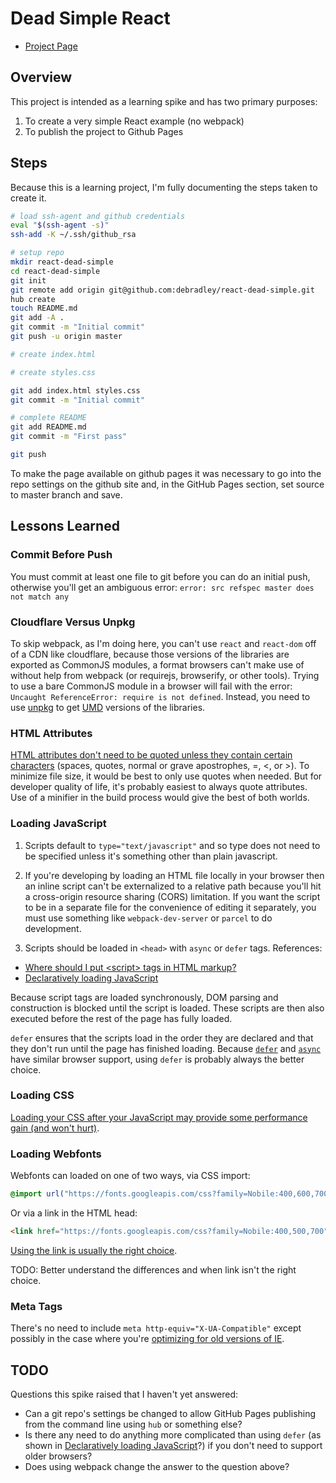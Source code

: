 # Dead Simple React

* [Project Page](https://debradley.github.io/react-dead-simple/)

## Overview

This project is intended as a learning spike and has two primary purposes:

1. To create a very simple React example (no webpack)
2. To publish the project to Github Pages

## Steps

Because this is a learning project, I'm fully documenting the steps taken to create it.

```sh
# load ssh-agent and github credentials
eval "$(ssh-agent -s)"
ssh-add -K ~/.ssh/github_rsa

# setup repo
mkdir react-dead-simple
cd react-dead-simple
git init
git remote add origin git@github.com:debradley/react-dead-simple.git
hub create
touch README.md
git add -A .
git commit -m "Initial commit"
git push -u origin master

# create index.html

# create styles.css

git add index.html styles.css
git commit -m "Initial commit"

# complete README
git add README.md
git commit -m "First pass"

git push
```

To make the page available on github pages it was necessary to go into the repo settings on the github site and, in the GitHub Pages section, set source to master branch and save.

## Lessons Learned

### Commit Before Push

You must commit at least one file to git before you can do an initial push, otherwise you'll get an ambiguous error: `error: src refspec master does not match any`

### Cloudflare Versus Unpkg

To skip webpack, as I'm doing here, you can't use `react` and `react-dom` off of a CDN like cloudflare, because those versions of the libraries are exported as CommonJS modules, a format browsers can't make use of without help from webpack (or requirejs, browserify, or other tools). Trying to use a bare CommonJS module in a browser will fail with the error: `Uncaught ReferenceError: require is not defined`. Instead, you need to use [unpkg](https://unpkg.com/) to get [UMD](https://github.com/umdjs/umd) versions of the libraries.

### HTML Attributes

[HTML attributes don't need to be quoted unless they contain certain characters](http://w3c.github.io/html/syntax.html#elements-attributes) (spaces, quotes, normal or grave apostrophes, =, <, or >). To minimize file size, it would be best to only use quotes when needed. But for developer quality of life, it's probably easiest to always quote attributes. Use of a minifier in the build process would give the best of both worlds.

### Loading JavaScript

1. Scripts default to `type="text/javascript"` and so type does not need to be specified unless it's something other than plain javascript.

1. If you're developing by loading an HTML file locally in your browser then an inline script can't be externalized to a relative path because you'll hit a cross-origin resource sharing (CORS) limitation. If you want the script to be in a separate file for the convenience of editing it separately, you must use something like `webpack-dev-server` or `parcel` to do development.

1. Scripts should be loaded in `<head>` with `async` or `defer` tags. References:

* [Where should I put \<script\> tags in HTML markup?
](https://stackoverflow.com/a/24070373/5070828)
* [Declaratively loading JavaScript](https://www.fullstackreact.com/articles/Declaratively_loading_JS_libraries/index.html)

Because script tags are loaded synchronously, DOM parsing and construction is blocked until the script is loaded. These scripts are then also executed before the rest of the page has fully loaded.

`defer` ensures that the scripts load in the order they are declared and that they don't run until the page has finished loading. Because [`defer`](https://caniuse.com/#feat=script-defer) and [`async`](https://caniuse.com/#feat=script-async) have similar browser support, using `defer` is probably always the better choice.

### Loading CSS

[Loading your CSS after your JavaScript may provide some performance gain (and won't hurt)](https://stackoverflow.com/a/9272730/5070828).

### Loading Webfonts

Webfonts can loaded on one of two ways, via CSS import:

```css
@import url("https://fonts.googleapis.com/css?family=Nobile:400,600,700");
```

Or via a link in the HTML head:

```html
<link href="https://fonts.googleapis.com/css?family=Nobile:400,500,700" rel=stylesheet>
```

[Using the link is usually the right choice](https://stackoverflow.com/questions/12316501/including-google-web-fonts-link-or-import/12380004#12380004).

TODO: Better understand the differences and when link isn't the right choice.

### Meta Tags

There's no need to include `meta http-equiv="X-UA-Compatible"` except possibly in the case where you're [optimizing for old versions of IE](https://stackoverflow.com/questions/6771258/what-does-meta-http-equiv-x-ua-compatible-content-ie-edge-do).

## TODO

Questions this spike raised that I haven't yet answered:

* Can a git repo's settings be changed to allow GitHub Pages publishing from the command line using `hub` or something else?
* Is there any need to do anything more complicated than using `defer` (as shown in [Declaratively loading JavaScript](https://www.fullstackreact.com/articles/Declaratively_loading_JS_libraries/index.html)?) if you don't need to support older browsers?
* Does using webpack change the answer to the question above?
